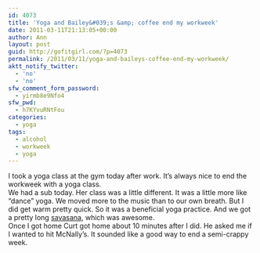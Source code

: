 ```yaml
---
id: 4073
title: 'Yoga and Bailey&#039;s &amp; coffee end my workweek'
date: 2011-03-11T21:13:05+00:00
author: Ann
layout: post
guid: http://gofitgirl.com/?p=4073
permalink: /2011/03/11/yoga-and-baileys-coffee-end-my-workweek/
aktt_notify_twitter:
  - 'no'
  - 'no'
sfw_comment_form_password:
  - yirmb8e9Nfo4
sfw_pwd:
  - h7KYvuRNtFou
categories:
  - yoga
tags:
  - alcohol
  - workweek
  - yoga
---
```

I took a yoga class at the gym today after work. It&#8217;s always nice to end the workweek with a yoga class.  
We had a sub today. Her class was a little different. It was a little more like &#8220;dance&#8221; yoga. We moved more to the music than to our own breath. But I did get warm pretty quick. So it was a beneficial yoga practice. And we got a pretty long [savasana](http://www.yogajournal.com/poses/482), which was awesome.  
Once I got home Curt got home about 10 minutes after I did. He asked me if I wanted to hit McNally&#8217;s. It sounded like a good way to end a semi-crappy week.